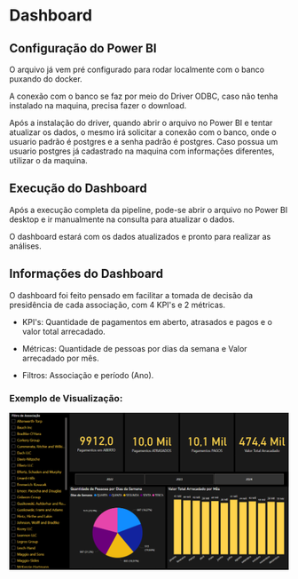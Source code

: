 # Dashboard

## Configuração do Power BI

O arquivo já vem pré configurado para rodar localmente com o banco puxando do docker.

A conexão com o banco se faz por meio do Driver ODBC, caso não tenha instalado na maquina, precisa fazer o download.

Após a instalação do driver, quando abrir o arquivo no Power BI e tentar atualizar os dados, o mesmo irá solicitar a conexão com o banco, onde o usuario padrão é postgres e a senha padrão é postgres. Caso possua um usuario postgres já cadastrado na maquina com informações diferentes, utilizar o da maquina.

## Execução do Dashboard

Após a execução completa da pipeline, pode-se abrir o arquivo no Power BI desktop e ir manualmente na consulta para atualizar o dados.

O dashboard estará com os dados atualizados e pronto para realizar as análises.

## Informações do Dashboard

O dashboard foi feito pensado em facilitar a tomada de decisão da presidência de cada associação, com 4 KPI's e 2 métricas.

 - KPI's: Quantidade de pagamentos em aberto, atrasados e pagos e o valor total arrecadado.

 - Métricas: Quantidade de pessoas por dias da semana e Valor arrecadado por mês.

 - Filtros: Associação e período (Ano).

### Exemplo de Visualização:

 ![Alt text](./images/powerBi.png "a title")

